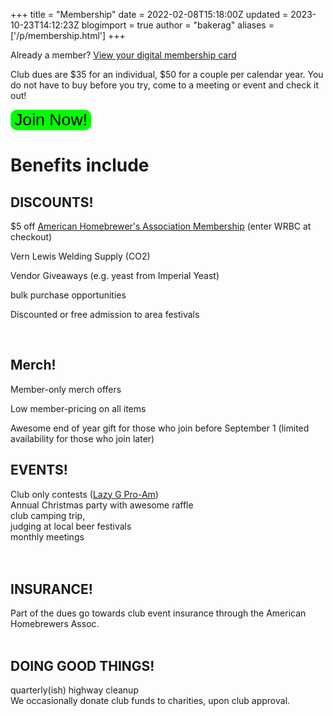 +++
title = "Membership"
date = 2022-02-08T15:18:00Z
updated = 2023-10-23T14:12:23Z
blogimport = true 
author = "bakerag"
aliases = ['/p/membership.html']
+++

Already a member? [View your digital membership card](/my-card)

<p>Club dues are $35 for an individual, $50 for a couple per calendar year. You do not have to buy before you try, come to a meeting or event and check it out!</p><p>
<form action="/join-the-club">
    <input type="submit" value="Join Now!" style="font-size: 20pt; border:8px; border-radius: 10px; background-color: lime;"/>
</form>
<h1 style="text-align: left;">Benefits include</h1>
<h2 style="text-align: left;">DISCOUNTS!&nbsp;</h2>
<p style="text-align: left;">$5 off <a href="https://www.homebrewersassociation.org/support-the-aha/?promo=Whiskey-Row-Brew-Club" target="_blank">American Homebrewer's Association Membership</a> (enter WRBC at checkout)</p>
<p style="text-align: left;">Vern Lewis Welding Supply (CO2)</p>
<p style="text-align: left;">Vendor Giveaways (e.g. yeast from Imperial Yeast)</p>
<p style="text-align: left;">bulk purchase opportunities</p>
<p style="text-align: left;">Discounted or free admission to area festivals</p>
<p style="text-align: left;"><br /></p>

<h2>Merch!</h2>
<p>Member-only merch offers</p>
<p>Low member-pricing on all items</p>
<p>Awesome end of year gift for those who join before September 1 (limited availability for those who join later)</p>

<h2 style="text-align: left;">EVENTS!</h2><div>Club only contests (<a href="/lazy-g-club-only-competition">Lazy G Pro-Am</a>)</div><div>Annual Christmas party with awesome raffle</div><div>club camping trip,</div><div>judging at local beer festivals</div><div>monthly meetings</div><div><br /></div><div><br /></div><h2 style="text-align: left;">INSURANCE!</h2><div>Part of the dues go towards club event insurance through the American Homebrewers Assoc.</div><div><br /></div><h2 style="text-align: left;">DOING GOOD THINGS!</h2><div>quarterly(ish) highway cleanup</div><div>We occasionally donate club funds to charities, upon club approval.</div><div><br /></div><p><br /></p>
